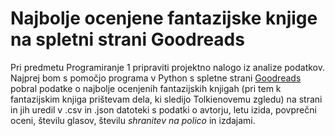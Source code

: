 # Najbolje ocenjene fantazijske knjige na spletni strani Goodreads

Pri predmetu Programiranje 1 pripraviti projektno nalogo iz analize podatkov. Najprej bom s pomočjo programa v Python s spletne strani [Goodreads](https://www.goodreads.com/shelf/show/fantasy) pobral podatke o najbolje ocenjenih fantazijskih knjigah (pri tem k fantazijskim knjiga prištevam dela, ki sledijo Tolkienovemu zgledu) na strani in jih uredil v .csv in .json datoteki s podatki o avtorju, letu izida, povprečni oceni, številu glasov, številu *shranitev na polico* in izdajami. 
